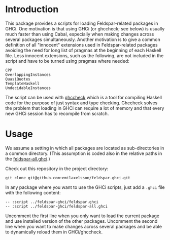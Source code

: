# Introduction

This package provides a scripts for loading Feldspar-related packages in GHCi. One motivation is that using GHCi (or ghccheck; see below) is usually much faster than using Cabal, especially when making changes across several packages simultaneously. Another motivation is to give a common definition of all "innocent" extensions used in Feldspar-related packages avoiding the need for long list of pragmas at the beginning of each Haskell file. Less innocent extensions, such as the following, are not included in the script and have to be turned using pragmas where needed:

    CPP
    OverlappingInstances
    QuasiQuotes
    TemplateHaskell
    UndecidableInstances

The script can be used with [ghccheck](https://github.com/emilaxelsson/ghccheck) which is a tool for compiling Haskell code for the purpose of just syntax and type checking. Ghccheck solves the problem that loading in GHCi can require a lot of memory and that every new GHCi session has to recompile from scratch.

# Usage

We assume a setting in which all packages are located as sub-directories in a common directory. (This assumption is coded also in the relative paths in the [feldspar-all.ghci](feldspar-all.ghci).)

Check out this repository in the project directory:

    git clone git@github.com:emilaxelsson/feldspar-ghci.git

In any package where you want to use the GHCi scripts, just add a `.ghci` file with the following content:

    -- :script ../feldspar-ghci/feldspar.ghci
    -- :script ../feldspar-ghci/feldspar-all.ghci

Uncomment the first line when you only want to load the current package and use installed version of the other packages. Uncomment the second line when you want to make changes across several packages and be able to dynamically reload them in GHCi/ghccheck.
